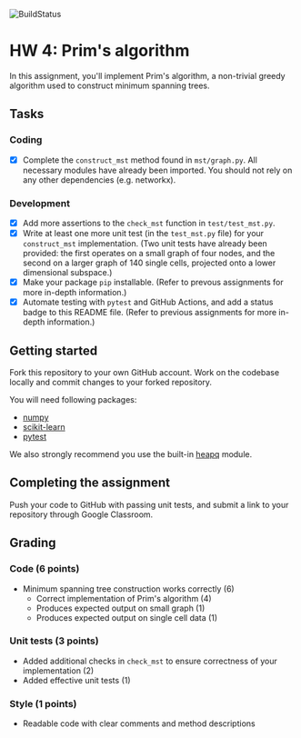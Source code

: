 ![BuildStatus](https://github.com/hchen725/HW4-PRIM-MST/actions/workflows/test.yml/badge.svg)

# HW 4: Prim's algorithm

In this assignment, you'll implement Prim's algorithm, a non-trivial greedy algorithm used to construct minimum spanning trees. 

## Tasks

### Coding

* [x] Complete the `construct_mst` method found in `mst/graph.py`. All necessary modules have already been imported. You should not rely on any other dependencies (e.g. networkx). 

### Development

* [x] Add more assertions to the `check_mst` function in `test/test_mst.py`.
* [x] Write at least one more unit test (in the `test_mst.py` file) for your `construct_mst` implementation. (Two unit tests have already been provided: the first operates on a small graph of four nodes, and the second on a larger graph of 140 single cells, projected onto a lower dimensional subspace.)
* [x] Make your package `pip` installable. (Refer to prevous assignments for more in-depth information.)
* [x] Automate testing with `pytest` and GitHub Actions, and add a status badge to this README file. (Refer to previous assignments for more in-depth information.)

## Getting started

Fork this repository to your own GitHub account. Work on the codebase locally and commit changes to your forked repository. 

You will need following packages:

- [numpy](https://numpy.org/)
- [scikit-learn](https://scikit-learn.org/)
- [pytest](https://docs.pytest.org/en/7.2.x/)

We also strongly recommend you use the built-in [heapq](https://docs.python.org/3/library/heapq.html) module.

## Completing the assignment

Push your code to GitHub with passing unit tests, and submit a link to your repository through Google Classroom.

## Grading

### Code (6 points)

* Minimum spanning tree construction works correctly (6)
    * Correct implementation of Prim's algorithm (4)
    * Produces expected output on small graph (1) 
    * Produces expected output on single cell data (1) 

### Unit tests (3 points)

* Added additional checks in `check_mst` to ensure correctness of your implementation (2)
* Added effective unit tests (1)

### Style (1 points)

* Readable code with clear comments and method descriptions
